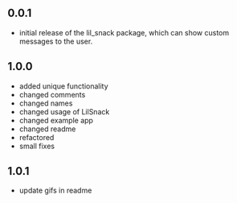 ## 0.0.1

* initial release of the lil_snack package, which can show custom messages to the user.

## 1.0.0

* added unique functionality
* changed comments
* changed names
* changed usage of LilSnack
* changed example app
* changed readme
* refactored
* small fixes

## 1.0.1

* update gifs in readme